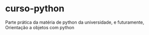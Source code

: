 # curso-python
 Parte prática da matéria de python da universidade, e futuramente, Orientação a objetos com python
